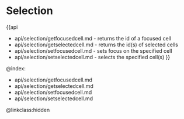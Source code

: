 Selection
==============

{{api
- api/selection/getfocusedcell.md - returns the id of a focused cell
- api/selection/getselectedcell.md - returns the id(s) of selected cells
- api/selection/setfocusedcell.md - sets focus on the specified cell
- api/selection/setselectedcell.md - selects the specified cell(s)
}}

@index:
- api/selection/getfocusedcell.md
- api/selection/getselectedcell.md
- api/selection/setfocusedcell.md
- api/selection/setselectedcell.md



@linkclass:hidden